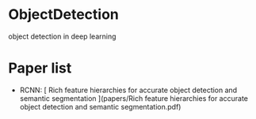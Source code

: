 # ObjectDetection
 object detection in deep learning

# Paper list

* RCNN:  [ Rich feature hierarchies for accurate object detection and semantic segmentation ](papers/Rich feature hierarchies for accurate object detection and semantic segmentation.pdf)

